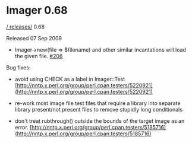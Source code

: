 # Imager 0.68

[ / ](..) [releases/](./) 0.68

Released 07 Sep 2009

 - Imager->new(file => $filename) and other similar incantations will load the given file. [#206](https://github.com/tonycoz/imager/issues/206)

Bug fixes:

 - avoid using CHECK as a label in Imager::Test [http://nntp.x.perl.org/group/perl.cpan.testers/5220921](http://nntp.x.perl.org/group/perl.cpan.testers/5220921)

 - re-work most image file test files that require a library into separate library present/not present files to remove stupidly long conditionals

 - don't treat rubthrough() outside the bounds of the target image as an error. [http://nntp.x.perl.org/group/perl.cpan.testers/5185716](http://nntp.x.perl.org/group/perl.cpan.testers/5185716)